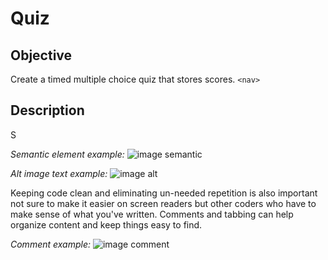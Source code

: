 # Quiz 

## Objective
Create a timed multiple choice quiz that stores scores. `<nav>`

## Description 

S

_Semantic element example:_
![image semantic](https://user-images.githubusercontent.com/66426144/85484593-22fd4680-b595-11ea-9423-b470cb840816.png)

_Alt image text example:_
![image alt](https://user-images.githubusercontent.com/66426144/85485206-41177680-b596-11ea-94e7-8dd4d9913c38.png)

Keeping code clean and eliminating un-needed repetition is also important not sure to make it easier on screen readers but other coders who have to make sense of what you've written. Comments and tabbing can help organize content and keep things easy to find. 

_Comment example:_
![image comment](https://user-images.githubusercontent.com/66426144/85485648-2560a000-b597-11ea-8ed9-09c41c0156e7.png)

